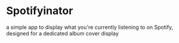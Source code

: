# Spotifyinator
a simple app to display what you're currently listening to on Spotify, designed for a dedicated album cover display
